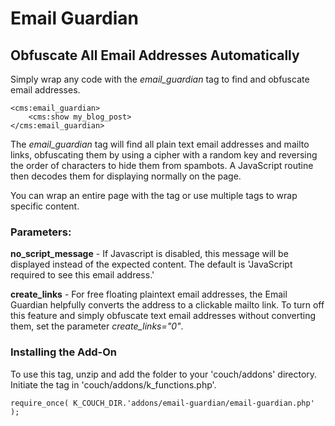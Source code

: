 # Email Guardian
## Obfuscate All Email Addresses Automatically

Simply wrap any code with the _email_guardian_ tag to find and obfuscate email addresses.

    <cms:email_guardian>
    	<cms:show my_blog_post>
    </cms:email_guardian>

The _email_guardian_ tag will find all plain text email addresses and mailto links, obfuscating them by using a cipher with a random key and reversing the order of characters to hide them from spambots. A JavaScript routine then decodes them for displaying normally on the page.

You can wrap an entire page with the tag or use multiple tags to wrap specific content.

### Parameters:

**no_script_message** - If Javascript is disabled, this message will be displayed instead of the expected content. The default is 'JavaScript required to see this email address.'

**create_links** -  For free floating plaintext email addresses, the Email Guardian helpfully converts the address to a clickable mailto link. To turn off this feature and simply obfuscate text email addresses without converting them, set the parameter _create_links="0"_.

### Installing the Add-On

To use this tag, unzip and add the folder to your 'couch/addons' directory. Initiate the tag in 'couch/addons/k_functions.php'.

	require_once( K_COUCH_DIR.'addons/email-guardian/email-guardian.php' );
